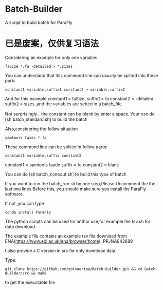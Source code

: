 # Batch-Builder
A  script to build batch for ParaFly

#   已是废案，仅供复习语法

Considering an example for only one variable:

    faSize *.fa -detailed > *.sizes

You can understand that this commond line can usually be splited into these parts

    constant1 variable.suffix1 constant2 > variable.suffix2

And for this example constant1 = faSize, suffix1 = fa constant2 = -detailed suffix2 = sizes ,and the variables are setted in a batch_file

Not surprisingly，the constant can be blank by enter a space. Your can do [sh batch_standard.sh] to build the batch

Also,considering the follow situation

    samtools faidx *.fa

These commond line can be splited in follow parts:

    constant1 variable.suffix constant2

constant1 = samtools faudx suffix =  fa constant2 = blank

You can do [sh batch_noneout.sh] to build this type of batch

If you want to run the batch_run.sh by one step,Please Uncomment the the last two lines.Before this, you should make sure you install the ParaFly software.
  
  
If not ,you can type 

    conda install ParaFly

The python scripts can be used for anthor use,for example the tsv.sh for data download.

The example file contains an example tsv file download from ENA(https://www.ebi.ac.uk/ena/browser/home),  PRJNA842889


I also provide a C version in src for only download data.

Type:

    git clone https://github.com/gotouerina/Batch-Builder.git && cd Batch-Builder/src && make

to get the executable file
